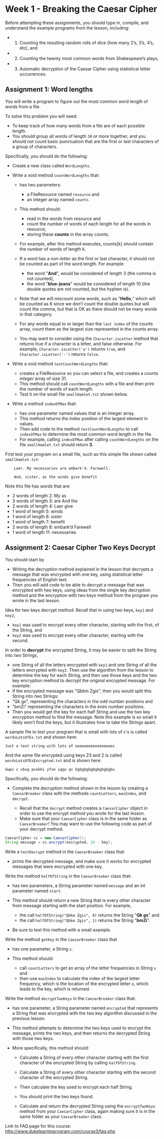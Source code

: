 # Week 1 - Breaking the Caesar Cipher

Before attempting these assignments, you should type in, compile, and understand the example programs from the lesson, including:

- 1) Counting the resulting random rolls of dice (how many 2’s, 3’s, 4’s, etc), and
- 2) Counting the twenty most common words from Shakespeare’s plays,
- 3) Automatic decryption of the Caesar Cipher using statistical letter occurrences.

## Assignment 1: Word lengths

You will write a program to figure out the most common word length of words from a file.

To solve this problem you will need:

- To keep track of how many words from a file are of each possible length.
- You should group all words of length `30` or more together, and you should not count basic punctuation that are the first or last characters of a group of characters.

Specifically, you should do the following:

- Create a new class called `WordLengths`.
- Write a void method `countWordLengths` that:

    - has two parameters:
        - a FileResource named `resource` and
        - an integer array named `counts`.
    - This method should:
        - read in the words from resource and
        - count the number of words of each length for all the words in resource,
        - storing these __counts__ in the array counts.

    - For example, after this method executes, counts[k] should contain the number of words of length k.

    - If a word has a _non-letter_ as the first or last character, it should not be counted as part of the word length. For example:

        - the word "__And__", would be considered of length 3 (the comma is not counted),
        - the word "__blue-jeans__" would be considered of length 10 (the double quotes are not counted, but the hyphen is).

    - Note that we will miscount some words, such as "__Hello,__" which will be counted as 6 since we don’t count the double quotes but will count the comma, but that is OK as there should not be many words in that category.

    - For any words equal to or larger than the `last index` of the counts array, count them as the largest size represented in the counts array.

    - You may want to consider using the `Character.isLetter` method that returns true if a character is a letter, and false otherwise. For example, `Character.isLetter('a')` returns `true`, and `Character.isLetter('-')` returns `false`.

- Write a void method `testCountWordLengths` that:

    - creates a FileResource so you can select a file, and creates a counts _integer_ array of size 31.
    - This method should call `countWordLengths` with a file and then print the number of words of each length.
    - Test it on the small file `smallHamlet.txt` shown below.

- Write a method `indexOfMax` that:

    - has one parameter named values that is an integer array.
    - This method returns the index position of the largest element in values.
    - Then add code to the method `testCountWordLengths` to call `indexOfMax` to determine the most common word length in the file.
    - For example, calling `indexOfMax` after calling `countWordLengths` on the file `smallHamlet.txt` should return __3__.

First test your program on a small file, such as this simple file shown called `smallHamlet.txt`:

```text
    Laer. My necessaries are embark'd. Farewell.

    And, sister, as the winds give benefit
```

Note this file has words that are:

- 2 words of length 2: My as
- 3 words of length 3: are And the
- 2 words of length 4: Laer give
- 1 word of length 5: winds
- 1 word of length 6: sister
- 1 word of length 7: benefit
- 2 words of length 8: embark’d Farewell
- 1 word of length 11: necessaries

## Assignment 2: Caesar Cipher Two Keys Decrypt

You should start by

- Writing the decryption method explained in the lesson that decrypts a message that was encrypted with one key, using statistical letter frequencies of English text.
- Then you will add code to be able to decrypt a message that was encrypted with two keys, using ideas from the single key decryption method and the encryption with two keys method from the program you wrote in the last lesson.

Idea for two keys decrypt method. Recall that in using two keys, `key1` and `key2`,

- `key1` was used to encrypt every other character, starting with the first, of the String, and
- `key2` was used to encrypt every other character, starting with the second.

In order to __decrypt__ the encrypted String, it may be easier to split the String into _two_ Strings,

- one String of all the letters encrypted with `key1` and one String of all the letters encrypted with `key2`. Then use the algorithm from the lesson to determine the key for each String, and then use those keys and the two key encryption method to decrypt the original encrypted message. For example:
- if the encrypted message was "Qbkm Zgis", then you would split this String into _two_ Strings:
- "Qk gs", representing the characters in the odd number positions and
- "bmZi" representing the characters in the even number positions.
- Then you would get the key for each half String and use the two key encryption method to find the message. Note this example is so small it likely won’t find the keys, but it illustrates how to take the Strings apart.

A sample file to test your program that is small with lots of `e`'s is called `wordsLotsOfEs.txt` and shown here:

```text
Just a test string with lots of eeeeeeeeeeeeeeeees
```

And the same file encrypted using keys 23 and 2 is called `wordsLotsOfEsEncrypted.txt` and is shown here:

```text
Gwpv c vbuq pvokki yfve iqqu qc bgbgbgbgbgbgbgbgbu
```

Specifically, you should do the following:

- Complete the decryption method shown in the lesson by creating a `CaesarBreaker` class with the methods `countLetters`, `maxIndex`, and `decrypt`.

    - Recall that the `decrypt` method creates a `CaesarCipher` object in order to use the encrypt method you wrote for the last lesson.
    - Make sure that your `CaesarCipher` class is in the same folder as `CaesarBreaker`! You may want to use the following code as part of your decrypt method.

```java
CaesarCipher cc = new CaesarCipher();
String message = cc.encrypt(encrypted, 26 - key);
```

Write a `testDecrypt` method in the `CaesarBreaker` class that:

- prints the decrypted message, and make sure it works for encrypted messages that were encrypted with one key.

Write the method `halfOfString` in the `CaesarBreaker` class that:

- has two parameters, a String parameter named `message` and an int parameter named `start`.
- This method should return a new String that is every other character from message starting with the start position. For example,

    - the call `halfOfString("Qbkm Zgis", 0)` returns the String "__Qk gs__" and
    - the call `halfOfString("Qbkm Zgis", 1)` returns the String "__bmZi__".

- Be sure to test this method with a small example.

Write the method `getKey` in the `CaesarBreaker` class that

- has one parameter, a String `s`.
- This method should:

    - call `countLetters` to get an array of the letter frequencies in String `s` and
    - then use `maxIndex` to calculate the index of the largest letter frequency, which is the location of the encrypted letter `e`, which leads to the key, which is returned.

Write the method `decryptTwoKeys` in the `CaesarBreaker` class that:

- has one parameter, a String parameter named `encrypted` that represents a String that was encrypted with the two key algorithm discussed in the previous lesson.
- This method attempts to determine the two keys used to encrypt the message, prints the two keys, and then returns the decrypted String with those two keys.
- More specifically, this method should:

    - Calculate a String of every other character starting with the first character of the encrypted String by calling `halfOfString`.

    - Calculate a String of every other character starting with the second character of the encrypted String.

    - Then calculate the key used to encrypt each half String.

    - You should print the two keys found.

    - Calculate and return the decrypted String using the `encryptTwoKeys` method from your `CaesarCipher` class, again making sure it is in the same folder as your `CaesarBreaker` class.

Link to FAQ page for this course: http://www.dukelearntoprogram.com/course3/faq.php
